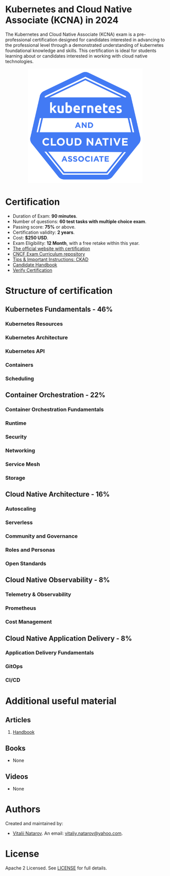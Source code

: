 # Kubernetes and Cloud Native Associate (KCNA) in 2024

The Kubernetes and Cloud Native Associate (KCNA) exam is a pre-professional certification designed for candidates interested in advancing to the professional level through a demonstrated understanding of kubernetes foundational knowledge and skills. This certification is ideal for students learning about or candidates interested in working with cloud native technologies.

<p align="center">
  <img width="360" src="kcna.png">
</p>

# Certification

- Duration of Exam: **90 minutes**.
- Number of questions: **60 test tasks with multiple choice exam**.
- Passing score: **75%** or above.
- Certification validity: **2 years**.
- Cost: **$250 USD**.
- Exam Eligibility: **12 Month**, with a free retake within this year.
- [The official website with certification](https://trainingportal.linuxfoundation.org/courses/kubernetes-and-cloud-native-associate-exam-kcna)
- [CNCF Exam Curriculum repository](https://github.com/cncf/curriculum/)
- [Tips & Important Instructions: CKAD](https://docs.linuxfoundation.org/tc-docs/certification/important-instructions-kcna)
- [Candidate Handbook](https://www.cncf.io/certification/candidate-handbook)
- [Verify Certification](https://training.linuxfoundation.org/certification/verify/)

# Structure of certification

## Kubernetes Fundamentals - 46%

### Kubernetes Resources

### Kubernetes Architecture

### Kubernetes API

### Containers

### Scheduling

## Container Orchestration - 22%

### Container Orchestration Fundamentals

### Runtime

### Security

### Networking

### Service Mesh

### Storage

## Cloud Native Architecture - 16%

### Autoscaling

### Serverless

### Community and Governance

### Roles and Personas

### Open Standards

## Cloud Native Observability - 8%

### Telemetry & Observability

### Prometheus

### Cost Management

## Cloud Native Application Delivery - 8%

### Application Delivery Fundamentals

### GitOps

### CI/CD


# Additional useful material

## Articles

1. [Handbook](https://www.cncf.io/certification/candidate-handbook)


## Books

- None

## Videos

- None

# Authors

Created and maintained by:
- [Vitalii Natarov](https://github.com/SebastianUA). An email: [vitaliy.natarov@yahoo.com](vitaliy.natarov@yahoo.com).

# License
Apache 2 Licensed. See [LICENSE](https://github.com/SebastianUA/Kubernetes-and-Cloud-Native-Associate/blob/main/LICENSE) for full details.